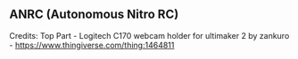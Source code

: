 ANRC (Autonomous Nitro RC)
------------------------

Credits:
Top Part - Logitech C170 webcam holder for ultimaker 2 by zankuro - https://www.thingiverse.com/thing:1464811